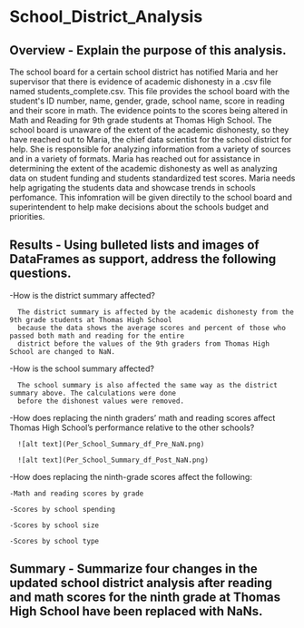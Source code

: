 # School_District_Analysis
## Overview - Explain the purpose of this analysis.
The school board for a certain school district has notified Maria and her supervisor that there is evidence of academic dishonesty in a .csv file named students_complete.csv. This file provides the school board with the student's ID number, name, gender, grade, school name, score in reading and their score in math. The evidence points to the scores being altered in Math and Reading for 9th grade students at Thomas High School. The school board is unaware of the extent of the academic dishonesty, so they have reached out to Maria, the chief data scientist for the school district for help. She is responsible for analyzing information from a variety of sources and in a variety of formats. Maria has reached out for assistance in determining the extent of the academic dishonesty as well as analyzing data on student funding and students standardized test scores. Maria needs help agrigating the students data and showcase trends in schools perfomance. This infomration will be given directily to the school board and superintendent to help make decisions about the schools budget and priorities. 

## Results - Using bulleted lists and images of DataFrames as support, address the following questions.
-How is the district summary affected? 

      The district summary is affected by the academic dishonesty from the 9th grade students at Thomas High School 
      because the data shows the average scores and percent of those who passed both math and reading for the entire 
      district before the values of the 9th graders from Thomas High School are changed to NaN. 

-How is the school summary affected?
   
      The school summary is also affected the same way as the district summary above. The calculations were done
      before the dishonest values were removed. 

-How does replacing the ninth graders’ math and reading scores affect Thomas High School’s performance relative to the other schools?
      
      ![alt text](Per_School_Summary_df_Pre_NaN.png)
      
      ![alt text](Per_School_Summary_df_Post_NaN.png)

-How does replacing the ninth-grade scores affect the following:

    -Math and reading scores by grade

    -Scores by school spending

    -Scores by school size

    -Scores by school type


## Summary - Summarize four changes in the updated school district analysis after reading and math scores for the ninth grade at Thomas High School have been replaced with NaNs.
